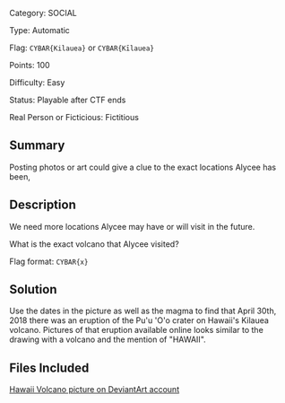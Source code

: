 Category: SOCIAL

Type: Automatic

Flag: `CYBAR{Kilauea}` or `CYBAR{Kīlauea}`

Points: 100

Difficulty: Easy

Status: Playable after CTF ends

Real Person or Ficticious: Fictitious

## Summary
Posting photos or art could give a clue to the exact locations Alycee has been,

## Description
We need more locations Alycee may have or will visit in the future.

What is the exact volcano that Alycee visited?

Flag format: `CYBAR{x}`

## Solution
Use the dates in the picture as well as the magma to find that April 30th, 2018 there was an eruption of the Pu'u 'O'o crater on Hawaii's Kilauea volcano. Pictures of that eruption available online looks similar to the drawing with a volcano and the mention of "HAWAII".

## Files Included
[Hawaii Volcano picture on DeviantArt account](../Files/contact_tracing_2.jpg)
